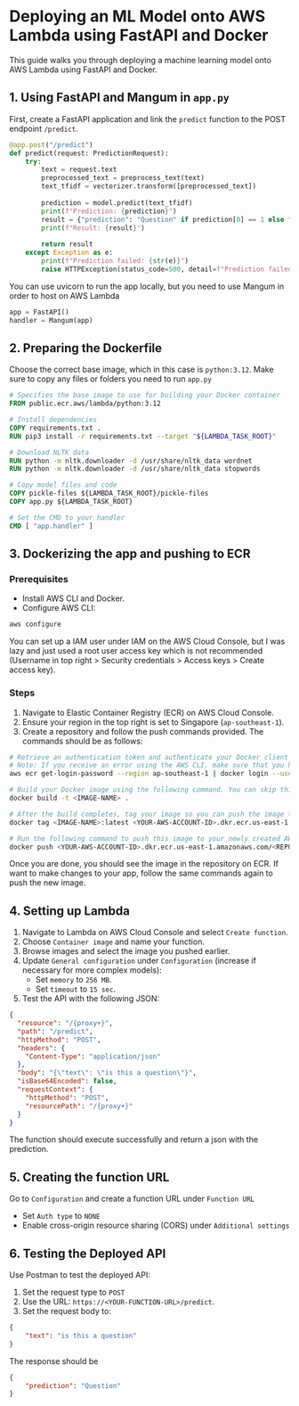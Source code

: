 # Deploying an ML Model onto AWS Lambda using FastAPI and Docker

This guide walks you through deploying a machine learning model onto AWS Lambda using FastAPI and Docker.

## 1. Using FastAPI and Mangum in `app.py`

First, create a FastAPI application and link the `predict` function to the POST endpoint `/predict`.

```py
@app.post("/predict")
def predict(request: PredictionRequest):
    try:
        text = request.text
        preprocessed_text = preprocess_text(text)
        text_tfidf = vectorizer.transform([preprocessed_text])
        
        prediction = model.predict(text_tfidf)
        print(f"Prediction: {prediction}")
        result = {"prediction": "Question" if prediction[0] == 1 else "Non-Question"}
        print(f"Result: {result}")
        
        return result
    except Exception as e:
        print(f"Prediction failed: {str(e)}")
        raise HTTPException(status_code=500, detail=f"Prediction failed: {str(e)}")
```

You can use uvicorn to run the app locally, but you need to use Mangum in order to host on AWS Lambda

```py
app = FastAPI()
handler = Mangum(app)
```


## 2. Preparing the Dockerfile
Choose the correct base image, which in this case is `python:3.12`.
Make sure to copy any files or folders you need to run `app.py`

```dockerfile
# Specifies the base image to use for building your Docker container
FROM public.ecr.aws/lambda/python:3.12

# Install dependencies
COPY requirements.txt .
RUN pip3 install -r requirements.txt --target "${LAMBDA_TASK_ROOT}"

# Download NLTK data
RUN python -m nltk.downloader -d /usr/share/nltk_data wordnet
RUN python -m nltk.downloader -d /usr/share/nltk_data stopwords

# Copy model files and code
COPY pickle-files ${LAMBDA_TASK_ROOT}/pickle-files
COPY app.py ${LAMBDA_TASK_ROOT}

# Set the CMD to your handler
CMD [ "app.handler" ]
```

## 3. Dockerizing the app and pushing to ECR
### Prerequisites

- Install AWS CLI and Docker.
- Configure AWS CLI:
```bash
aws configure
```
You can set up a IAM user under IAM on the AWS Cloud Console, but I was lazy and just used a root user access key which is not recommended (Username in top right > Security credentials > Access keys > Create access key).

### Steps

1. Navigate to Elastic Container Registry (ECR) on AWS Cloud Console.
2. Ensure your region in the top right is set to Singapore (`ap-southeast-1`).
3. Create a repository and follow the push commands provided. The commands should be as follows:
```bash
# Retrieve an authentication token and authenticate your Docker client to your registry. Use the AWS CLI:
# Note: If you receive an error using the AWS CLI, make sure that you have the latest version of the AWS CLI and Docker installed.
aws ecr get-login-password --region ap-southeast-1 | docker login --username AWS --password-stdin <YOUR-AWS-ACCOUNT-ID>.dkr.ecr.ap-southeast-1.amazonaws.com

# Build your Docker image using the following command. You can skip this step if your image is already built:
docker build -t <IMAGE-NAME> .

# After the build completes, tag your image so you can push the image to this repository:
docker tag <IMAGE-NAME>:latest <YOUR-AWS-ACCOUNT-ID>.dkr.ecr.us-east-1.amazonaws.com/<REPOSITORY-NAME>:latest

# Run the following command to push this image to your newly created AWS repository:
docker push <YOUR-AWS-ACCOUNT-ID>.dkr.ecr.us-east-1.amazonaws.com/<REPOSITORY-NAME>:latest
```
Once you are done, you should see the image in the repository on ECR. 
If want to make changes to your app, follow the same commands again to push the new image.

## 4. Setting up Lambda 
1. Navigate to Lambda on AWS Cloud Console and select `Create function`.
2. Choose `Container image` and name your function.
3. Browse images and select the image you pushed earlier.
4. Update `General configuration` under `Configuration` (increase if necessary for more complex models):
    - Set `memory` to `256 MB`.
    - Set `timeout` to `15 sec`.
5. Test the API with the following JSON:
```json
{
  "resource": "/{proxy+}",
  "path": "/predict",
  "httpMethod": "POST",
  "headers": {
    "Content-Type": "application/json"
  },
  "body": "{\"text\": \"is this a question\"}",
  "isBase64Encoded": false,
  "requestContext": {
    "httpMethod": "POST",
    "resourcePath": "/{proxy+}"
  }
}
```
The function should execute successfully and return a json with the prediction.

## 5. Creating the function URL
Go to `Configuration` and create a function URL under `Function URL`
- Set `Auth type` to `NONE`
- Enable cross-origin resource sharing (CORS) under `Additional settings`

## 6. Testing the Deployed API
Use Postman to test the deployed API:
1. Set the request type to `POST`
2. Use the URL: `https://<YOUR-FUNCTION-URL>/predict`.
3. Set the request body to:
```json
{
    "text": "is this a question"
}
```
The response should be
```json
{
    "prediction": "Question"
}
```
